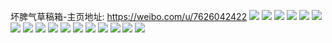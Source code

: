 坏脾气草稿箱-主页地址: https://weibo.com/u/7626042422 
![](https://wx4.sinaimg.cn/mw2000/008k660ely1h9mdvykjlij30n01dsh3u.jpg) 
![](https://wx4.sinaimg.cn/mw2000/008k660ely1h9mdr96xkvj30n01dsqm8.jpg) 
![](https://wx4.sinaimg.cn/mw2000/008k660ely1h9mdr8tbvuj30n01dskd8.jpg) 
![](https://wx4.sinaimg.cn/mw2000/008k660ely1h9mdr9ulkzj30n01dswzu.jpg) 
![](https://wx4.sinaimg.cn/mw2000/008k660ely1h9mdrammsij30n01ds1dv.jpg) 
![](https://wx4.sinaimg.cn/mw2000/008k660ely1h9gjlxphllj30u011iafo.jpg) 
![](https://wx4.sinaimg.cn/mw2000/008k660ely1h9gjlxxvl0j30vv0u0ae6.jpg) 
![](https://wx4.sinaimg.cn/mw2000/008k660ely1h9gjly68fuj30u01c1jyx.jpg) 
![](https://wx4.sinaimg.cn/mw2000/008k660ely1h9gicbwk1yj30tz12bqdo.jpg) 
![](https://wx4.sinaimg.cn/mw2000/008k660ely1h65vxyc1asj30sg3qhtlj.jpg) 
![](https://wx4.sinaimg.cn/mw2000/008k660ely1h65vxz10a0j30sg4t7q71.jpg) 
![](https://wx4.sinaimg.cn/mw2000/008k660ely1h1hq2gkxodj30n00bkt96.jpg) 
![](https://wx4.sinaimg.cn/mw2000/008k660ely1h1hq2gtqmgj30n005m3yo.jpg) 
![](https://wx4.sinaimg.cn/mw2000/008k660ely1h1hq2gevkvj30n00513ym.jpg) 
![](https://wx4.sinaimg.cn/mw2000/008k660ely1h1hq2gznqaj30n004ndfw.jpg) 
![](https://wx4.sinaimg.cn/mw2000/008k660ely1h1hq2h4w4gj30n004jt8s.jpg) 
![](https://wx4.sinaimg.cn/mw2000/008k660ely1h1hq2hi1svj30n004x3yn.jpg) 
